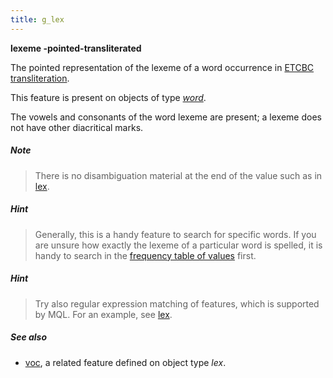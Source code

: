 ```yaml
---
title: g_lex
---
```


**lexeme -pointed-transliterated**


The pointed representation of the lexeme of a word occurrence in 
[ETCBC transliteration](https://shebanq.ancient-data.org/shebanq/static/docs/ETCBC4-transcription.pdf).

This feature is present on objects of type [*word*](otype).

The vowels and consonants of the word lexeme are present; a lexeme does not have other diacritical marks.

##### Note
> There is no disambiguation material at the end of the value such as in [lex](lex).

##### Hint
> Generally, this is a handy feature to search for specific words.
If you are unsure how exactly the lexeme of a particular word is spelled, it is handy to search in the
[frequency table of values](../index/g_lex)
first. 

##### Hint
> Try also regular expression matching of features, which is supported by MQL. For an example, see [lex](lex).

##### See also

* [voc](voc), a related feature defined on object type *lex*.
